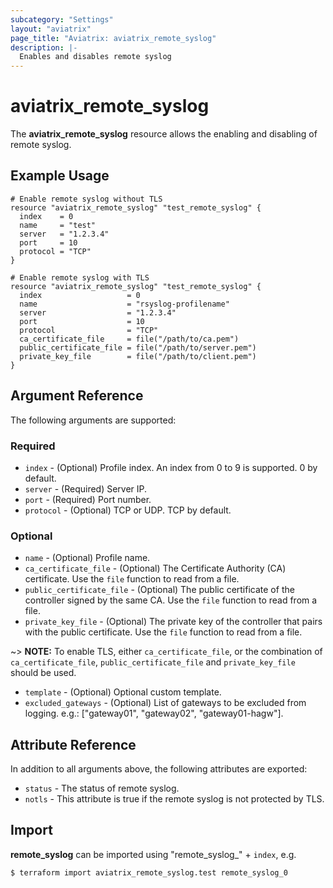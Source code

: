```yaml
---
subcategory: "Settings"
layout: "aviatrix"
page_title: "Aviatrix: aviatrix_remote_syslog"
description: |-
  Enables and disables remote syslog
---
```


# aviatrix_remote_syslog

The **aviatrix_remote_syslog** resource allows the enabling and disabling of remote syslog.

## Example Usage

```hcl
# Enable remote syslog without TLS
resource "aviatrix_remote_syslog" "test_remote_syslog" {
  index    = 0
  name     = "test"
  server   = "1.2.3.4"
  port     = 10
  protocol = "TCP"
}
```

```hcl
# Enable remote syslog with TLS
resource "aviatrix_remote_syslog" "test_remote_syslog" {
  index                   = 0
  name                    = "rsyslog-profilename"
  server                  = "1.2.3.4"
  port                    = 10
  protocol                = "TCP"
  ca_certificate_file     = file("/path/to/ca.pem")
  public_certificate_file = file("/path/to/server.pem")
  private_key_file        = file("/path/to/client.pem")
}
```

## Argument Reference

The following arguments are supported:

### Required
* `index` - (Optional) Profile index. An index from 0 to 9 is supported. 0 by default.
* `server` - (Required) Server IP.
* `port` - (Required) Port number.
* `protocol` - (Optional) TCP or UDP. TCP by default.

### Optional
* `name` - (Optional) Profile name.
* `ca_certificate_file` - (Optional) The Certificate Authority (CA) certificate. Use the `file` function to read from a file.
* `public_certificate_file` - (Optional) The public certificate of the controller signed by the same CA. Use the `file` function to read from a file.
* `private_key_file` - (Optional) The private key of the controller that pairs with the public certificate. Use the `file` function to read from a file.

~> **NOTE:** To enable TLS, either `ca_certificate_file`, or the combination of `ca_certificate_file`, `public_certificate_file` and `private_key_file` should be used.

* `template` - (Optional) Optional custom template.
* `excluded_gateways` - (Optional) List of gateways to be excluded from logging. e.g.: ["gateway01", "gateway02", "gateway01-hagw"].

## Attribute Reference

In addition to all arguments above, the following attributes are exported:

* `status` - The status of remote syslog.
* `notls` - This attribute is true if the remote syslog is not protected by TLS.

## Import

**remote_syslog** can be imported using "remote_syslog_" + `index`, e.g.

```
$ terraform import aviatrix_remote_syslog.test remote_syslog_0
```
